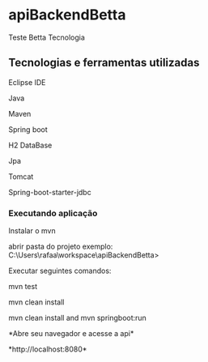 # apiBackendBetta
Teste Betta Tecnologia

## Tecnologias e ferramentas utilizadas
<p>Eclipse IDE</p>
<p>Java</p>
<p>Maven</p>
<p>Spring boot</p>
<p>H2 DataBase</p>
<p>Jpa</p>
<p>Tomcat</p>
<p>Spring-boot-starter-jdbc</p>

### Executando aplicação
<p>Instalar o mvn</p>
<p>abrir pasta do projeto exemplo: C:\Users\rafaa\workspace\apiBackendBetta></p>
<p>Executar seguintes comandos: </p>
<p>mvn test</p>
<p>mvn clean install</p>
<p>mvn clean install and mvn springboot:run</p>
<p>*Abre seu navegador e acesse a api*</p>
<p>*http://localhost:8080*</p>

